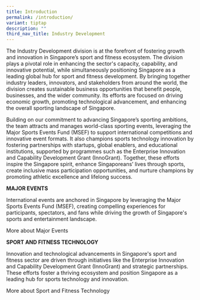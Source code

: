 ```yaml
---
title: Introduction
permalink: /introduction/
variant: tiptap
description: ""
third_nav_title: Industry Development
---
```

<p>The Industry Development division is at the forefront of fostering growth
and innovation in Singapore’s sport and fitness ecosystem. The division
plays a pivotal role in enhancing the sector's capacity, capability, and
innovative potential, while simultaneously positioning Singapore as a leading
global hub for sport and fitness development. By bringing together industry
leaders, innovators, and stakeholders from around the world, the division
creates sustainable business opportunities that benefit people, businesses,
and the wider community. Its efforts are focused on driving economic growth,
promoting technological advancement, and enhancing the overall sporting
landscape of Singapore.</p>
<p>Building on our commitment to advancing Singapore’s sporting ambitions,
the team attracts and manages world-class sporting events, leveraging the
Major Sports Events Fund (MSEF) to support international competitions and
innovative event formats. It also champions sports technology innovation
by fostering partnerships with startups, global enablers, and educational
institutions, supported by programmes such as the Enterprise Innovation
and Capability Development Grant (InnoGrant). Together, these efforts inspire
the Singapore spirit, enhance Singaporeans’ lives through sports, create
inclusive mass participation opportunities, and nurture champions by promoting
athletic excellence and lifelong success.</p>
<p><strong>MAJOR EVENTS</strong>
</p>
<p>International events are anchored in Singapore by leveraging the Major
Sports Events Fund (MSEF), creating compelling experiences for participants,
spectators, and fans while driving the growth of Singapore's sports and
entertainment landscape.</p>
<p>More about Major Events</p>
<p><strong>SPORT AND FITNESS TECHNOLOGY</strong>
</p>
<p>Innovation and technological advancements in Singapore's sport and fitness
sector are driven through initiatives like the Enterprise Innovation and
Capability Development Grant (InnoGrant) and strategic partnerships. These
efforts foster a thriving ecosystem and position Singapore as a leading
hub for sports technology and innovation.</p>
<p>More about Sport and Fitness Technology</p>